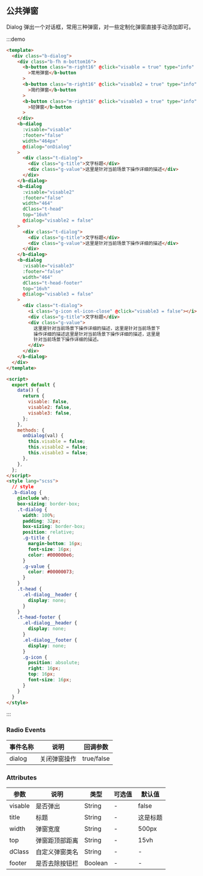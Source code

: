 <!--
 * @Description: 弹窗
 * @Version: 2.0
 * @Autor: wuwei3
 * @Date: 2020-05-08 20:30:40
 * @LastEditors: Please set LastEditors
 * @LastEditTime: 2021-04-13 17:03:56
 -->

## 公共弹窗

Dialog 弹出一个对话框，常用三种弹窗，对一些定制化弹窗直接手动添加即可。

:::demo

```html
<template>
  <div class="b-dialog">
    <div class="b-fh m-bottom16">
      <b-button class="m-right16" @click="visable = true" type="info"
        >常用弹窗</b-button
      >
      <b-button class="m-right16" @click="visable2 = true" type="info"
        >简约弹窗</b-button
      >
      <b-button class="m-right16" @click="visable3 = true" type="info"
        >轻弹窗</b-button
      >
    </div>
    <b-dialog
      :visable="visable"
      :footer="false"
      width="464px"
      @dialog="onDialog"
    >
      <div class="t-dialog">
        <div class="g-title">文字标题</div>
        <div class="g-value">这里是针对当前场景下操作详细的描述</div>
      </div>
    </b-dialog>
    <b-dialog
      :visable="visable2"
      :footer="false"
      width="464"
      dClass="t-head"
      top="16vh"
      @dialog="visable2 = false"
    >
      <div class="t-dialog">
        <div class="g-title">文字标题</div>
        <div class="g-value">这里是针对当前场景下操作详细的描述</div>
      </div>
    </b-dialog>
    <b-dialog
      :visable="visable3"
      :footer="false"
      width="464"
      dClass="t-head-footer"
      top="16vh"
      @dialog="visable3 = false"
    >
      <div class="t-dialog">
        <i class="g-icon el-icon-close" @click="visable3 = false"></i>
        <div class="g-title">文字标题</div>
        <div class="g-value">
          这里是针对当前场景下操作详细的描述，这里是针对当前场景下
          操作详细的描述这里是针对当前场景下操作详细的描述，这里是
          针对当前场景下操作详细的描述。
        </div>
      </div>
    </b-dialog>
  </div>
</template>

<script>
  export default {
    data() {
      return {
        visable: false,
        visable2: false,
        visable3: false,
      };
    },
    methods: {
      onDialog(val) {
        this.visable = false;
        this.visable2 = false;
        this.visable3 = false;
      },
    },
  };
</script>
<style lang="scss">
  // style
  .b-dialog {
    @include wh;
    box-sizing: border-box;
    .t-dialog {
      width: 100%;
      padding: 32px;
      box-sizing: border-box;
      position: relative;
      .g-title {
        margin-bottom: 16px;
        font-size: 16px;
        color: #000000e6;
      }
      .g-value {
        color: #00000073;
      }
    }
    .t-head {
      .el-dialog__header {
        display: none;
      }
    }
    .t-head-footer {
      .el-dialog__header {
        display: none;
      }
      .el-dialog__footer {
        display: none;
      }
      .g-icon {
        position: absolute;
        right: 16px;
        top: 16px;
        font-size: 16px;
      }
    }
  }
</style>
```

:::

### Radio Events

| 事件名称 | 说明         | 回调参数   |
| -------- | ------------ | ---------- |
| dialog   | 关闭弹窗操作 | true/false |

### Attributes

| 参数    | 说明           | 类型    | 可选值 | 默认值   |
| ------- | -------------- | ------- | ------ | -------- |
| visable | 是否弹出       | String  | -      | false    |
| title   | 标题           | String  | -      | 这是标题 |
| width   | 弹窗宽度       | String  | -      | 500px    |
| top     | 弹窗距顶部距离 | String  | -      | 15vh     |
| dClass  | 自定义弹窗类名 | String  | -      | -        |
| footer  | 是否去除按钮栏 | Boolean | -      | -        |
